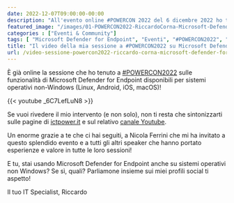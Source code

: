 ```yaml
---
date: 2022-12-07T09:00:00-00:00
description: "All'evento online #POWERCON 2022 del 6 dicembre 2022 ho tenuto una sessione sulle funzionalità di Microsoft Defender for Endpoint disponibili per Linux, Android, iOS e macOS."
featured_image: "/images/01-POWERCON2022-RiccardoCorna-Microsoft-Defender-for-Endpoint-oltre-Windows.png"
categories : ["Eventi & Community"]
tags: [ "Microsoft Defender for Endpoint", "Eventi", "#POWERCON2022", "Video" ]
title: "Il video della mia sessione a #POWERCON2022 su Microsoft Defender for Endpoint"
url: /video-sessione-powercon2022-riccardo-corna-microsoft-defender-for-endpoint
---
```

È già online la sessione che ho tenuto a [#POWERCON2022](https://www.ictpower.it/events/powercon2022-gestione-del-modern-workplace-grazie-per-aver-partecipato.htm) sulle funzionalità di Microsoft Defender for Endpoint disponibili per sistemi operativi non-Windows (Linux, Android, iOS, macOS)!

{{< youtube _6C7LefLuN8 >}}

Se vuoi rivedere il mio intervento (e non solo), non ti resta che sintonizzarti sulle pagine di [ictpower.it](https://ictpower.it) e sul relativo [canale Youtube](https://www.youtube.com/@ictpowerlacommunitydegliit2207).

Un enorme grazie a te che ci hai seguiti, a Nicola Ferrini che mi ha invitato a questo splendido evento e a tutti gli altri speaker che hanno portato esperienze e valore in tutte le loro sessioni!

E tu, stai usando Microsoft Defender for Endpoint anche su sistemi operativi non Windows? Se sì, quali? Parliamone insieme sui miei profili social ti aspetto!

Il tuo IT Specialist, Riccardo